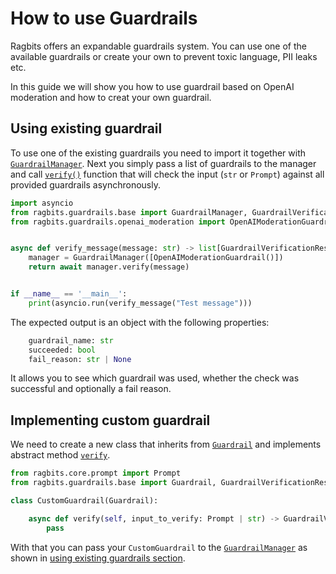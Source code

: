 # How to use Guardrails

Ragbits offers an expandable guardrails system. You can use one of the available guardrails or create your own to prevent toxic language, PII leaks etc.

In this guide we will show you how to use guardrail based on OpenAI moderation and how to creat your own guardrail.


## Using existing guardrail
To use one of the existing guardrails you need to import it together with [`GuardrailManager`](ragbits.guardrails.base.GuardrailManager). Next you simply pass a list of guardrails to the manager
and call [`verify()`](ragbits.guardrails.base.GuardrailManager.verify) function that will check the input (`str` or `Prompt`) against all provided guardrails asynchronously.

```python
import asyncio
from ragbits.guardrails.base import GuardrailManager, GuardrailVerificationResult
from ragbits.guardrails.openai_moderation import OpenAIModerationGuardrail


async def verify_message(message: str) -> list[GuardrailVerificationResult]:
    manager = GuardrailManager([OpenAIModerationGuardrail()])
    return await manager.verify(message)


if __name__ == '__main__':
    print(asyncio.run(verify_message("Test message")))
```

The expected output is an object with the following properties:
```python
    guardrail_name: str
    succeeded: bool
    fail_reason: str | None
```
It allows you to see which guardrail was used, whether the check was successful and optionally a fail reason.

## Implementing custom guardrail
We need to create a new class that inherits from [`Guardrail`](ragbits.guardrails.base.Guardrail) and implements abstract method [`verify`](ragbits.guardrails.base.Guardrail.verify).

```python
from ragbits.core.prompt import Prompt
from ragbits.guardrails.base import Guardrail, GuardrailVerificationResult

class CustomGuardrail(Guardrail):

    async def verify(self, input_to_verify: Prompt | str) -> GuardrailVerificationResult:
        pass
```

With that you can pass your `CustomGuardrail` to the [`GuardrailManager`](ragbits.guardrails.base.GuardrailManager) as shown in [using existing guardrails section](#using-existing-guardrail).
